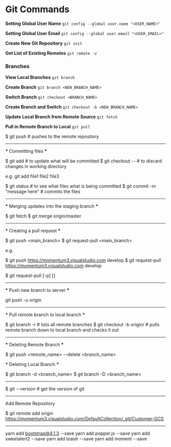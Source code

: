# Git Commands

**Setting Global User Name**
`git config --global user.name "<USER_NAME>"`

**Setting Global User Email**
`git config --global user.email "<USER_EMAIL>"`

**Create New Git Repository**
`git init`

**Get List of Existing Remotes**
`git remote -v`

### Branches

**View Local Branches**
`git branch`

**Create Branch**
`git branch <NEW_BRANCH_NAME>`

**Switch Branch**
`git checkout <BRANCH_NAME>`

**Create Branch and Switch**
`git checkout -b <NEW_BRANCH_NAME>`

**Update Local Branch from Remote Source**
`git fetch`

**Pull in Remote Branch to Local**
`git pull`

\$ git push # pushes to the remote repository

---

**\*** Committing files **\***

$ git add <file>                                                  # to update what will be committed
$ git checkout -- <file> # to discard changes in working directory

e.g. git add file1 file2 file3

$ git status                                                      # to see what files what is being committed
$ git commit -m "message here" # commits the files

---

**\*** Merging updates into the staging branch **\***

$ git fetch
$ git merge origin/master

---

**\*** Creating a pull request **\***

$ git push <url> <main_branch>
$ git request-pull <url> <main_branch>

e.g.

$ git push https://momentum3.visualstudio.com develop
$ git request-pull https://momentum3.visualstudio.com develop

\$ git request-pull [-p] <start> <url> [<end>]

---

**\*** Push new branch to server **\***

git push -u origin <branch>

---

**\*** Pull remote branch to local branch **\***

$ git branch -r                                                   # lists all remote branches
$ git checkout -b <local-branch-name> origin/<remote-branch-name> # pulls remote branch down to local branch and checks it out

---

**\*** Deleting Remote Branch **\***

\$ git push <remote_name> --delete <branch_name>

**\*** Deleting Local Branch **\***

$ git branch -d <branch_name>
$ git branch -D <branch_name>

---

\$ git --version # get the version of git

---

Add Remote Repository

\$ git remote add origin https://momentum3.visualstudio.com/DefaultCollection/_git/Customer-GCS

---

yarn add bootstrap@4.1.3 --save
yarn add popper.js --save
yarn add sweetalert2 --save
yarn add toastr --save
yarn add moment --save
